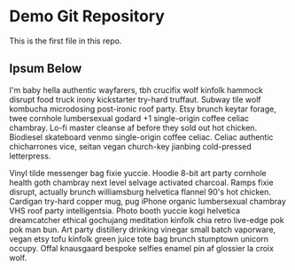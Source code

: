 # Demo Git Repository

This is the first file in this repo.

## Ipsum Below
I'm baby hella authentic wayfarers, tbh crucifix wolf kinfolk hammock disrupt food truck irony kickstarter try-hard truffaut. Subway tile wolf kombucha microdosing post-ironic roof party. Etsy brunch keytar forage, twee cornhole lumbersexual godard +1 single-origin coffee celiac chambray. Lo-fi master cleanse af before they sold out hot chicken. Biodiesel skateboard venmo single-origin coffee celiac. Celiac authentic chicharrones vice, seitan vegan church-key jianbing cold-pressed letterpress.

Vinyl tilde messenger bag fixie yuccie. Hoodie 8-bit art party cornhole health goth chambray next level selvage activated charcoal. Ramps fixie disrupt, actually brunch williamsburg helvetica flannel 90's hot chicken. Cardigan try-hard copper mug, pug iPhone organic lumbersexual chambray VHS roof party intelligentsia. Photo booth yuccie kogi helvetica dreamcatcher ethical gochujang meditation kinfolk chia retro live-edge pok pok man bun. Art party distillery drinking vinegar small batch vaporware, vegan etsy tofu kinfolk green juice tote bag brunch stumptown unicorn occupy. Offal knausgaard bespoke selfies enamel pin af glossier la croix wolf.


